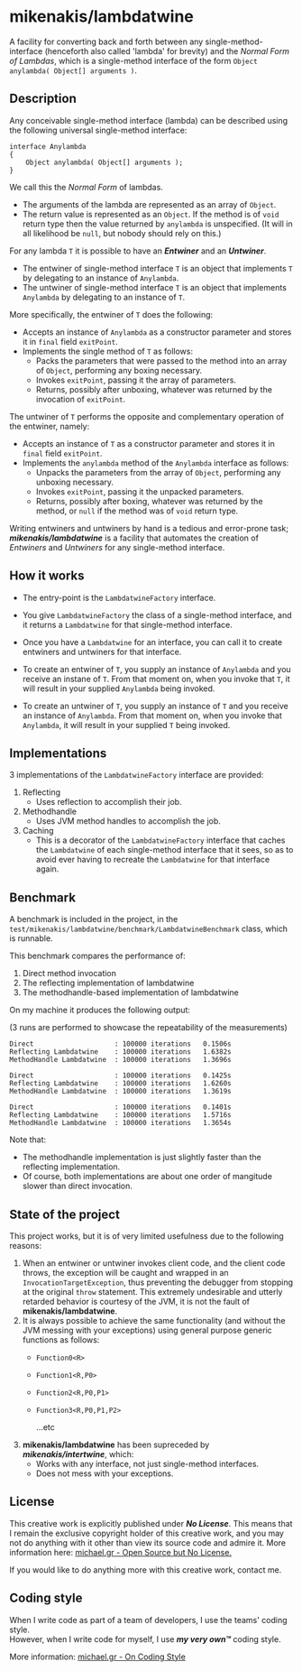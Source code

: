 # mikenakis/lambdatwine

A facility for converting back and forth between any single-method-interface (henceforth also called 'lambda' for brevity) and the _Normal Form of Lambdas_, which is a single-method interface of the form `Object anylambda( Object[] arguments )`.

## Description
                                                                                                                   
Any conceivable single-method interface (lambda) can be described using the following universal single-method interface:

    interface Anylambda
    {
        Object anylambda( Object[] arguments );
    }

We call this the _Normal Form_ of lambdas.
- The arguments of the lambda are represented as an array of `Object`.
- The return value is represented as an `Object`. If the method is of `void` return type then the value returned by `anylambda` is unspecified. (It will in all likelihood be `null`, but nobody should rely on this.)   

For any lambda `T` it is possible to have an **_Entwiner_** and an **_Untwiner_**.
- The entwiner of single-method interface `T` is an object that implements `T` by delegating to an instance of `Anylambda`.
- The untwiner of single-method interface `T` is an object that implements `Anylambda` by delegating to an instance of `T`.

More specifically, the entwiner of `T` does the following:
- Accepts an instance of `Anylambda` as a constructor parameter and stores it in `final` field `exitPoint`.
- Implements the single method of `T` as follows:
  - Packs the parameters that were passed to the method into an array of `Object`, performing any boxing necessary.
  - Invokes `exitPoint`, passing it the array of parameters.
  - Returns, possibly after unboxing, whatever was returned by the invocation of `exitPoint`.

The untwiner of `T` performs the opposite and complementary operation of the entwiner, namely:
- Accepts an instance of `T` as a constructor parameter and stores it in `final` field `exitPoint`.
- Implements the `anylambda` method of the `Anylambda` interface as follows:
  - Unpacks the parameters from the array of `Object`, performing any unboxing necessary.
  - Invokes `exitPoint`, passing it the unpacked parameters.
  - Returns, possibly after boxing, whatever was returned by the method, or `null` if the method was of `void` return type.

Writing entwiners and untwiners by hand is a tedious and error-prone task; ***mikenakis/lambdatwine*** is a facility that automates the creation of _Entwiners_ and _Untwiners_ for any single-method interface.

## How it works

- The entry-point is the `LambdatwineFactory` interface.

- You give `LambdatwineFactory` the class of a single-method interface, and it returns a `Lambdatwine` for that single-method interface.

- Once you have a `Lambdatwine` for an interface, you can call it to create entwiners and untwiners for that interface.

- To create an entwiner of `T`, you supply an instance of `Anylambda` and you receive an instane of `T`. From that moment on, when you invoke that `T`, it will result in your supplied `Anylambda` being invoked.

- To create an untwiner of `T`, you supply an instance of `T` and you receive an instance of `Anylambda`. From that moment on, when you invoke that `Anylambda`, it will result in your supplied `T` being invoked.


## Implementations

3 implementations of the `LambdatwineFactory` interface are provided:

1. Reflecting
   - Uses reflection to accomplish their job.
2. Methodhandle
   - Uses JVM method handles to accomplish the job.
3. Caching
   - This is a decorator of the `LambdatwineFactory` interface that caches the `Lambdatwine` of each single-method interface that it sees, so as to avoid ever having to recreate the `Lambdatwine` for that interface again.

## Benchmark

A benchmark is included in the project, in the `test/mikenakis/lambdatwine/benchmark/LambdatwineBenchmark` class, which is runnable.

This benchmark compares the performance of:
1. Direct method invocation
2. The reflecting implementation of lambdatwine
3. The methodhandle-based implementation of lambdatwine

On my machine it produces the following output:

(3 runs are performed to showcase the repeatability of the measurements)

```
Direct                    : 100000 iterations   0.1506s
Reflecting Lambdatwine    : 100000 iterations   1.6382s
MethodHandle Lambdatwine  : 100000 iterations   1.3696s

Direct                    : 100000 iterations   0.1425s
Reflecting Lambdatwine    : 100000 iterations   1.6260s
MethodHandle Lambdatwine  : 100000 iterations   1.3619s

Direct                    : 100000 iterations   0.1401s
Reflecting Lambdatwine    : 100000 iterations   1.5716s
MethodHandle Lambdatwine  : 100000 iterations   1.3654s
```

Note that:
- The methodhandle implementation is just slightly faster than the reflecting implementation.
- Of course, both implementations are about one order of mangitude slower than direct invocation.

## State of the project
                       
This project works, but it is of very limited usefulness due to the following reasons:
1. When an entwiner or untwiner invokes client code, and the client code throws, the exception will be caught and wrapped in an `InvocationTargetException`, thus preventing the debugger from stopping at the original `throw` statement.  This extremely undesirable and utterly retarded behavior is courtesy of the JVM, it is not the fault of **mikenakis/lambdatwine**.
2. It is always possible to achieve the same functionality (and without the JVM messing with your exceptions) using general purpose generic functions as follows:
   - `Function0<R>`
   - `Function1<R,P0>`
   - `Function2<R,P0,P1>`
   - `Function3<R,P0,P1,P2>`

     ...etc
2. **mikenakis/lambdatwine** has been supreceded by ***mikenakis/intertwine***, which:
    - Works with any interface, not just single-method interfaces.
    - Does not mess with your exceptions.

## License

This creative work is explicitly published under ***No License***. This means that I remain the exclusive copyright holder of this creative work, and you may not do anything with it other than view its source code and admire it. More information here: [michael.gr - Open Source but No License.](https://blog.michael.gr/2018/04/open-source-but-no-license.html)

If you would like to do anything more with this creative work, contact me.

## Coding style

When I write code as part of a team of developers, I use the teams' coding style.  
However, when I write code for myself, I use _**my very own™**_ coding style.

More information: [michael.gr - On Coding Style](https://blog.michael.gr/2018/04/on-coding-style.html)
